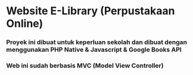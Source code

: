 # Website E-Library (Perpustakaan Online)

### Proyek ini dibuat untuk keperluan sekolah dan dibuat dengan menggunakan PHP Native & Javascript & Google Books API 
### Web ini sudah berbasis MVC (Model View Controller) 
